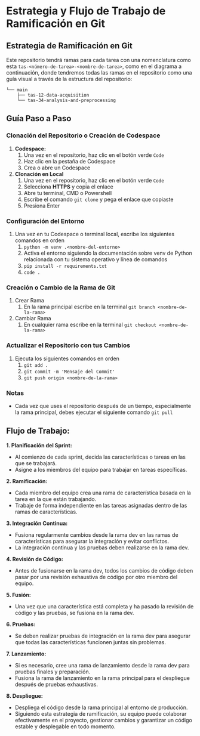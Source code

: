 # Estrategia y Flujo de Trabajo de Ramificación en Git

## Estrategia de Ramificación en Git

Este repositorio tendrá ramas para cada tarea con una nomenclatura como esta `tas-<número-de-tarea>-<nombre-de-tarea>`, como en el diagrama a continuación, donde tendremos todas las ramas en el repositorio como una guía visual a través de la estructura del repositorio:

```
└── main 
    ├── tas-12-data-acquisition
    └── tas-34-analysis-and-preprocessing
```


## Guía Paso a Paso

### Clonación del Repositorio o Creación de Codespace
1. **Codespace:**
   1. Una vez en el repositorio, haz clic en el botón verde `Code`
   2. Haz clic en la pestaña de Codespace
   3. Crea o abre un Codespace
2. **Clonación en Local**
   1. Una vez en el repositorio, haz clic en el botón verde `Code`
   2. Selecciona **HTTPS** y copia el enlace
   3. Abre tu terminal, CMD o Powershell
   4. Escribe el comando `git clone` y pega el enlace que copiaste
   5. Presiona Enter

### Configuración del Entorno
1. Una vez en tu Codespace o terminal local, escribe los siguientes comandos en orden
   1. `python -m venv .<nombre-del-entorno>`
   2. Activa el entorno siguiendo la documentación sobre venv de Python relacionada con tu sistema operativo y línea de comandos
   3. `pip install -r requirements.txt`
   4. `code .`

### Creación o Cambio de la Rama de Git
1. Crear Rama
   1. En la rama principal escribe en la terminal `git branch <nombre-de-la-rama>`
2. Cambiar Rama
   1. En cualquier rama escribe en la terminal `git checkout <nombre-de-la-rama>`

### Actualizar el Repositorio con tus Cambios
1. Ejecuta los siguientes comandos en orden
   1. `git add .`
   2. `git commit -m 'Mensaje del Commit'`
   3. `git push origin <nombre-de-la-rama>`

### Notas
* Cada vez que uses el repositorio después de un tiempo, especialmente la rama principal, debes ejecutar el siguiente comando `git pull`


## Flujo de Trabajo:

**1. Planificación del Sprint:**
   * Al comienzo de cada sprint, decida las características o tareas en las que se trabajará.
   * Asigne a los miembros del equipo para trabajar en tareas específicas.

**2. Ramificación:**
   * Cada miembro del equipo crea una rama de característica basada en la tarea en la que están trabajando.
   * Trabaje de forma independiente en las tareas asignadas dentro de las ramas de características.

**3. Integración Continua:**
   * Fusiona regularmente cambios desde la rama dev en las ramas de características para asegurar la integración y evitar conflictos.
   * La integración continua y las pruebas deben realizarse en la rama dev.

**4. Revisión de Código:**
   * Antes de fusionarse en la rama dev, todos los cambios de código deben pasar por una revisión exhaustiva de código por otro miembro del equipo.

**5. Fusión:**
   * Una vez que una característica está completa y ha pasado la revisión de código y las pruebas, se fusiona en la rama dev.

**6. Pruebas:**
   * Se deben realizar pruebas de integración en la rama dev para asegurar que todas las características funcionen juntas sin problemas.

**7. Lanzamiento:**
   * Si es necesario, cree una rama de lanzamiento desde la rama dev para pruebas finales y preparación.
   * Fusiona la rama de lanzamiento en la rama principal para el despliegue después de pruebas exhaustivas.

**8. Despliegue:**
   * Despliega el código desde la rama principal al entorno de producción.
   * Siguiendo esta estrategia de ramificación, su equipo puede colaborar efectivamente en el proyecto, gestionar cambios y garantizar un código estable y desplegable en todo momento.
